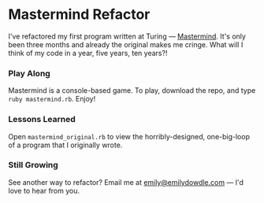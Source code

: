 # Mastermind Refactor

I've refactored my first program written at Turing — [Mastermind](https://github.com/turingschool/curriculum/blob/master/source/projects/mastermind.markdown). It's only been three months and already the original makes me cringe. What will I think of my code in a year, five years, ten years?!

### Play Along

Mastermind is a console-based game. To play, download the repo, and type `ruby mastermind.rb`. Enjoy!

### Lessons Learned

Open `mastermind_original.rb` to view the horribly-designed, one-big-loop of a program that I originally wrote. 

### Still Growing

See another way to refactor? Email me at [emily@emilydowdle.com](mailto:emily@emilydowdle.com) — I'd love to hear from you. 
